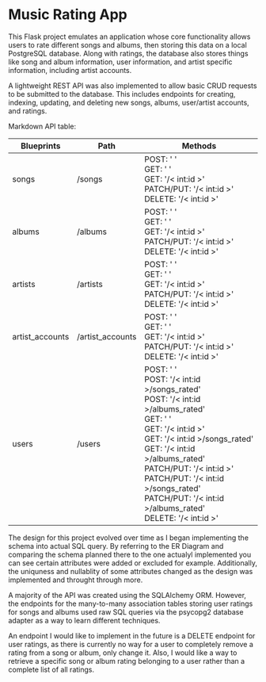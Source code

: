 # Music Rating App  

This Flask project emulates an application whose core functionality allows users to rate different songs and albums, then storing this data on a local PostgreSQL database. Along with ratings, the database also stores things like song and album information, user information, and artist specific information, including artist accounts.  

A lightweight REST API was also implemented to allow basic CRUD requests to be submitted to the database. This includes endpoints for creating, indexing, updating, and deleting new songs, albums, user/artist accounts, and ratings.  


Markdown API table:  

| Blueprints | Path | Methods |
|---|---|---|
| songs | /songs | POST: ' '<br> GET: ' '<br> GET: '/< int:id >'<br> PATCH/PUT: '/< int:id >'<br> DELETE: '/< int:id >'<br> |
| albums | /albums | POST: ' '<br> GET: ' '<br> GET: '/< int:id >'<br> PATCH/PUT: '/< int:id >'<br> DELETE: '/< int:id >'<br> |
| artists | /artists | POST: ' '<br> GET: ' '<br> GET: '/< int:id >'<br> PATCH/PUT: '/< int:id >'<br> DELETE: '/< int:id >'<br> |
| artist_accounts | /artist_accounts | POST: ' '<br> GET: ' '<br> GET: '/< int:id >'<br> PATCH/PUT: '/< int:id >'<br> DELETE: '/< int:id >'<br> |
| users | /users | POST: ' '<br> POST: '/< int:id >/songs_rated'<br> POST: '/< int:id >/albums_rated'<br> GET: ' '<br> GET: '/< int:id >'<br> GET: '/< int:id >/songs_rated'<br> GET: '/< int:id >/albums_rated'<br> PATCH/PUT: '/< int:id >'<br> PATCH/PUT: '/< int:id >/songs_rated'<br> PATCH/PUT: '/< int:id >/albums_rated'<br> DELETE: '/< int:id >' |  


The design for this project evolved over time as I began implementing the schema into actual SQL query. By referring to the ER Diagram and comparing the schema planned there to the one actualyl implemented you can see certain attributes were added or excluded for example. Additionally, the uniquness and nullablity of some attributes changed as the design was implemented and throught through more.  

A majority of the API was created using the SQLAlchemy ORM. However, the endpoints for the many-to-many association tables storing user ratings for songs and albums used raw SQL queries via the psycopg2 database adapter as a way to learn different techniques.  

An endpoint I would like to implement in the future is a DELETE endpoint for user ratings, as there is currently no way for a user to completely remove a rating from a song or album, only change it. Also, I would like a way to retrieve a specific song or album rating belonging to a user rather than a complete list of all ratings.